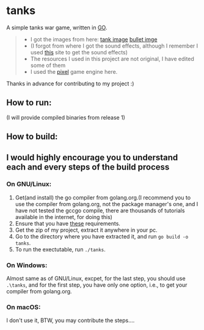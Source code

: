 # tanks
A simple tanks war game, written in [GO](https://golang.org/).

> - I got the images from here:
[tank image](https://opengameart.org/content/pixel-tank)
[bullet imge](https://opengameart.org/content/bullet-symbol)
> - (I forgot from where I got the sound effects, although I remember I used [this](https://opengameart.org) site to get the sound effects)
> - The resources I used in this project are not original, I have edited some of them
> - I used the [pixel](https://github.com/faiface/pixel) game engine here.

Thanks in advance for contributing to my project :)

## How to run:
(I will provide compiled binaries from release 1)

## How to build:
**I would highly encourage you to understand each and every steps of the build process**
---

### On GNU/Linux:
1. Get(and install) the go compiler from golang.org.(I recommend you to use the compiler from golang.org, not the package manager's one, and I have not tested the gccgo compile, there are thousands of tutorials available in the internet, for doing this)
2. Ensure that you have [these](https://github.com/veandco/go-sdl2#requirements) requirements.
3. Get the zip of my project, extract it anywhere in your pc.
4. Go to the directory where you have extracted it, and run `go build -o tanks`.
5. To run the exectutable, run `./tanks`.

### On Windows:
Almost same as of GNU/Linux, excpet, for the last step, you should use `.\tanks`, and for the first step, you have only one option, i.e., to get your compiler from golang.org.

### On macOS:
I don't use it, BTW, you may contribute the steps....

